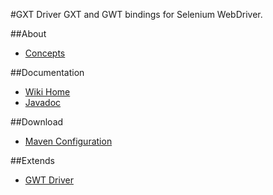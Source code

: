#GXT Driver
GXT and GWT bindings for Selenium WebDriver.

##About
* <a href="https://github.com/niloc132/gxt-driver/wiki" target="_blank">Concepts</a>

##Documentation
* <a href="https://github.com/niloc132/gxt-driver/wiki">Wiki Home</a>
* <a href="http://niloc132.github.io/gxt-driver/apidocs/">Javadoc</a>

##Download
* <a href="https://github.com/niloc132/gxt-driver/wiki/Maven-Configuration">Maven Configuration</a>

##Extends
* <a href="https://github.com/niloc132/gwt-driver">GWT Driver</a>

